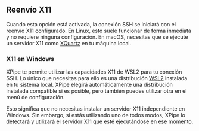 ## Reenvío X11

Cuando esta opción está activada, la conexión SSH se iniciará con el reenvío X11 configurado. En Linux, esto suele funcionar de forma inmediata y no requiere ninguna configuración. En macOS, necesitas que se ejecute un servidor X11 como [XQuartz](https://www.xquartz.org/) en tu máquina local.

### X11 en Windows

XPipe te permite utilizar las capacidades X11 de WSL2 para tu conexión SSH. Lo único que necesitas para ello es una distribución [WSL2](https://learn.microsoft.com/en-us/windows/wsl/install) instalada en tu sistema local. XPipe elegirá automáticamente una distribución instalada compatible si es posible, pero también puedes utilizar otra en el menú de configuración.

Esto significa que no necesitas instalar un servidor X11 independiente en Windows. Sin embargo, si estás utilizando uno de todos modos, XPipe lo detectará y utilizará el servidor X11 que esté ejecutándose en ese momento.
